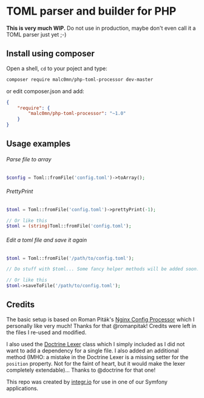 TOML parser and builder for PHP
===============================

**This is very much WIP.** Do not use in production, maybe don't even call it a TOML parser just yet ;-)

## Install using composer

Open a shell, `cd` to your poject and type:

```sh
composer require malc0mn/php-toml-processor dev-master
```

or edit composer.json and add:

```json
{
    "require": {
        "malc0mn/php-toml-processor": "~1.0"
    }
}
```

## Usage examples

###### Parse file to array

```php
$config = Toml::fromFile('config.toml')->toArray();
```

###### PrettyPrint

```php
$toml = Toml::fromFile('config.toml')->prettyPrint(-1);

// Or like this
$toml = (string)Toml::fromFile('config.toml');
```


###### Edit a toml file and save it again

```php
$toml = Toml::fromFile('/path/to/config.toml');

// Do stuff with $toml... Some fancy helper methods will be added soon.

// Or like this
$toml->saveToFile('/path/to/config.toml');
```

## Credits

The basic setup is based on Roman Piták's [Nginx Config Processor](https://github.com/romanpitak/Nginx-Config-Processor)
which I personally like very much! Thanks for that @romanpitak! Credits were
left in the files I re-used and modified.

I also used the [Doctrine Lexer](https://github.com/doctrine/lexer) class which
I simply included as I did not want to add a dependency for a single file. I
also added an additional method (IMHO: a mistake in the Doctrine Lexer is a
missing setter for the `position` property. Not for the faint of heart, but it
would make the lexer completely extendable)...
Thanks to @doctrine for that one!

This repo was created by [integr.io](http://integr.io/) for use in one of
our Symfony applications.
